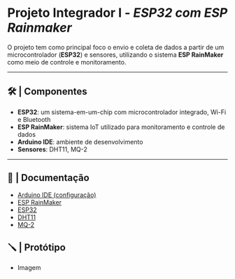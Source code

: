 # Projeto Integrador I - _ESP32 com ESP Rainmaker_

O projeto tem como principal foco o envio e coleta de dados a partir de um microcontrolador (**ESP32**) e sensores, utilizando o sistema **ESP RainMaker** como meio de controle e monitoramento.

---

## 🛠️ | Componentes

- **ESP32**: um sistema-em-um-chip com microcontrolador integrado, Wi-Fi e Bluetooth
- **ESP RainMaker**: sistema IoT utilizado para monitoramento e controle de dados
- **Arduino IDE**: ambiente de desenvolvimento
- **Sensores**: DHT11, MQ-2

---

## 📖 | Documentação

- [Arduino IDE (configuração)](Arduino.md)
- [ESP RainMaker](ESPRainMaker.md)
- [ESP32]()
- [DHT11]()
- [MQ-2]()

## 🪛 | Protótipo 

- Imagem
